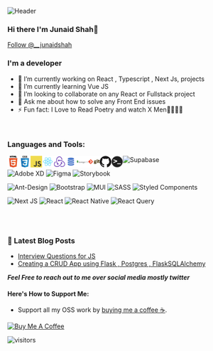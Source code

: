 
![Header](https://miro.medium.com/max/1400/0*x4rQFjfi0iK3gS1T.gif)

### Hi there I'm Junaid Shah👋
<a href="https://twitter.com/__junaidshah?ref_src=twsrc%5Etfw" class="twitter-follow-button" data-show-count="false">Follow @__junaidshah</a>

### I'm a developer 

- 🔭 I’m currently working on React , Typescript , Next Js, projects
- 🌱 I’m currently learning Vue JS
- 👯 I’m looking to collaborate on any React or Fullstack project
- 💬 Ask me about how to solve any Front End issues 
- ⚡ Fun fact: I Love to Read Poetry and watch X Men🚶‍♂️🚶‍♂️


 <br /> 

### Languages and Tools:

<img align="left" alt="HTML5" width="26px" src="https://raw.githubusercontent.com/github/explore/80688e429a7d4ef2fca1e82350fe8e3517d3494d/topics/html/html.png" />
<img align="left" alt="CSS3" width="26px" src="https://raw.githubusercontent.com/github/explore/80688e429a7d4ef2fca1e82350fe8e3517d3494d/topics/css/css.png" />
<img align="left" alt="JavaScript" width="26px" src="https://raw.githubusercontent.com/github/explore/80688e429a7d4ef2fca1e82350fe8e3517d3494d/topics/javascript/javascript.png" />
<img align="left" alt="React" width="26px" src="https://raw.githubusercontent.com/github/explore/80688e429a7d4ef2fca1e82350fe8e3517d3494d/topics/react/react.png" />
<img align="left" alt="Terminal" width="26px" src="https://raw.githubusercontent.com/github/explore/80688e429a7d4ef2fca1e82350fe8e3517d3494d/topics/redux/redux.png" />
<img align="left" alt="SQL" width="26px" src="https://raw.githubusercontent.com/github/explore/80688e429a7d4ef2fca1e82350fe8e3517d3494d/topics/sql/sql.png" />
<img align="left" alt="MongoDB" width="26px" src="https://raw.githubusercontent.com/github/explore/80688e429a7d4ef2fca1e82350fe8e3517d3494d/topics/mongodb/mongodb.png" />
<img align="left" alt="Git" width="26px" src="https://raw.githubusercontent.com/github/explore/80688e429a7d4ef2fca1e82350fe8e3517d3494d/topics/git/git.png" />
<img align="left" alt="GitHub" width="26px" src="https://raw.githubusercontent.com/github/explore/78df643247d429f6cc873026c0622819ad797942/topics/github/github.png" />
<img align="left" alt="Terminal" width="26px" src="https://raw.githubusercontent.com/github/explore/80688e429a7d4ef2fca1e82350fe8e3517d3494d/topics/terminal/terminal.png" />

![Supabase](https://img.shields.io/badge/Supabase-3ECF8E?style=for-the-badge&logo=supabase&logoColor=white)

![Adobe XD](https://img.shields.io/badge/Adobe%20XD-470137?style=for-the-badge&logo=Adobe%20XD&logoColor=#FF61F6)
![Figma](https://img.shields.io/badge/figma-%23F24E1E.svg?style=for-the-badge&logo=figma&logoColor=white)
![Storybook](https://img.shields.io/badge/-Storybook-FF4785?style=for-the-badge&logo=storybook&logoColor=white)

![Ant-Design](https://img.shields.io/badge/-AntDesign-%230170FE?style=for-the-badge&logo=ant-design&logoColor=white)
![Bootstrap](https://img.shields.io/badge/bootstrap-%23563D7C.svg?style=for-the-badge&logo=bootstrap&logoColor=white)
![MUI](https://img.shields.io/badge/MUI-%230081CB.svg?style=for-the-badge&logo=mui&logoColor=white)
![SASS](https://img.shields.io/badge/SASS-hotpink.svg?style=for-the-badge&logo=SASS&logoColor=white)
![Styled Components](https://img.shields.io/badge/styled--components-DB7093?style=for-the-badge&logo=styled-components&logoColor=white)

![Next JS](https://img.shields.io/badge/Next-black?style=for-the-badge&logo=next.js&logoColor=white)
 ![React](https://img.shields.io/badge/react-%2320232a.svg?style=for-the-badge&logo=react&logoColor=%2361DAFB)
 ![React Native](https://img.shields.io/badge/react_native-%2320232a.svg?style=for-the-badge&logo=react&logoColor=%2361DAFB)
 ![React Query](https://img.shields.io/badge/-React%20Query-FF4154?style=for-the-badge&logo=react%20query&logoColor=white)

<br />
<br />


### 📕 Latest Blog Posts

<!-- BLOG-POST-LIST:START -->
- [Interview Questions for JS]([https://medium.com/@junaidshahdaily/sql-joins-you-should-know-6ac056ad539c](https://dev.to/__junaidshah/interview-questions-for-js-4a4m))
- [Creating a CRUD App using Flask , Postgres , FlaskSQLAlchemy](https://medium.com/@junaidshahdaily/create-a-crud-app-using-flask-and-sqlalchemy-23b1a14945f9)
<!-- BLOG-POST-LIST:END -->

<i><b>Feel Free to reach out to me over social media mostly twitter
 </b></i>

[twitter]: https://twitter.com/__junaidshah
[linkedin]: https://www.linkedin.com/in/junaid-shah-ba2910a9/

#### Here's How to Support Me:
* Support all my OSS work by [buying me a coffee ☕](https://www.buymeacoffee.com/jshahcodes).
 
<a href="https://www.buymeacoffee.com/jshahcodes" target="_blank"><img src="https://cdn.buymeacoffee.com/buttons/v2/default-blue.png" alt="Buy Me A Coffee" style="height: 40px !important;width: 150px !important;" ></a>



![visitors](https://visitor-badge.glitch.me/badge?page_id=jsh854)

